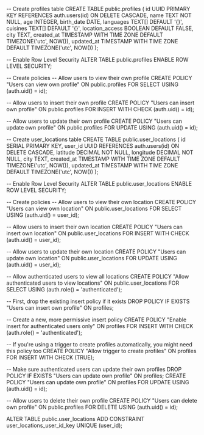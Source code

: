 -- Create profiles table
CREATE TABLE public.profiles (
    id UUID PRIMARY KEY REFERENCES auth.users(id) ON DELETE CASCADE,
    name TEXT NOT NULL,
    age INTEGER,
    birth_date DATE,
    languages TEXT[] DEFAULT '{}',
    cuisines TEXT[] DEFAULT '{}',
    location_access BOOLEAN DEFAULT FALSE,
    city TEXT,
    created_at TIMESTAMP WITH TIME ZONE DEFAULT TIMEZONE('utc', NOW()),
    updated_at TIMESTAMP WITH TIME ZONE DEFAULT TIMEZONE('utc', NOW())
);

-- Enable Row Level Security
ALTER TABLE public.profiles ENABLE ROW LEVEL SECURITY;

-- Create policies
-- Allow users to view their own profile
CREATE POLICY "Users can view own profile" 
ON public.profiles 
FOR SELECT 
USING (auth.uid() = id);

-- Allow users to insert their own profile
CREATE POLICY "Users can insert own profile" 
ON public.profiles 
FOR INSERT 
WITH CHECK (auth.uid() = id);

-- Allow users to update their own profile
CREATE POLICY "Users can update own profile" 
ON public.profiles 
FOR UPDATE 
USING (auth.uid() = id);

-- Create user_locations table
CREATE TABLE public.user_locations (
    id SERIAL PRIMARY KEY,
    user_id UUID REFERENCES auth.users(id) ON DELETE CASCADE,
    latitude DECIMAL NOT NULL,
    longitude DECIMAL NOT NULL,
    city TEXT,
    created_at TIMESTAMP WITH TIME ZONE DEFAULT TIMEZONE('utc', NOW()),
    updated_at TIMESTAMP WITH TIME ZONE DEFAULT TIMEZONE('utc', NOW())
);

-- Enable Row Level Security
ALTER TABLE public.user_locations ENABLE ROW LEVEL SECURITY;

-- Create policies
-- Allow users to view their own location
CREATE POLICY "Users can view own location" 
ON public.user_locations 
FOR SELECT 
USING (auth.uid() = user_id);

-- Allow users to insert their own location
CREATE POLICY "Users can insert own location" 
ON public.user_locations 
FOR INSERT 
WITH CHECK (auth.uid() = user_id);

-- Allow users to update their own location
CREATE POLICY "Users can update own location" 
ON public.user_locations 
FOR UPDATE 
USING (auth.uid() = user_id);

-- Allow authenticated users to view all locations
CREATE POLICY "Allow authenticated users to view locations"
ON public.user_locations
FOR SELECT
USING (auth.role() = 'authenticated');

-- First, drop the existing insert policy if it exists
DROP POLICY IF EXISTS "Users can insert own profile" ON profiles;

-- Create a new, more permissive insert policy
CREATE POLICY "Enable insert for authenticated users only" 
ON profiles FOR INSERT 
WITH CHECK (auth.role() = 'authenticated');

-- If you're using a trigger to create profiles automatically, you might need this policy too
CREATE POLICY "Allow trigger to create profiles" 
ON profiles FOR INSERT 
WITH CHECK (TRUE);

-- Make sure authenticated users can update their own profiles
DROP POLICY IF EXISTS "Users can update own profile" ON profiles;
CREATE POLICY "Users can update own profile" 
ON profiles FOR UPDATE 
USING (auth.uid() = id);

-- Allow users to delete their own profile
CREATE POLICY "Users can delete own profile" 
ON public.profiles 
FOR DELETE 
USING (auth.uid() = id);

ALTER TABLE public.user_locations
ADD CONSTRAINT user_locations_user_id_key UNIQUE (user_id);